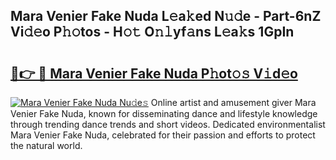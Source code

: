 ## Mara Venier Fake Nuda L𝚎a𝚔ed N𝚞𝚍e - Part-6nZ Vi𝚍𝚎o P𝚑𝚘tos - H𝚘𝚝 O𝚗𝚕yf𝚊ns L𝚎a𝚔s 1GpIn

# <h2><a href="http://kfcd49n.oniu.top/?m=Mara+Venier+Fake+Nuda">🔗👉 🔴 Mara Venier Fake Nuda P𝚑ot𝚘𝚜 V𝚒d𝚎o</a></h2>

[![Mara Venier Fake Nuda Nu𝚍e𝚜](https://i.imgur.com/0qMVB7G.gif)](http://kfcd49n.oniu.top/?m=Mara+Venier+Fake+Nuda)
Online artist and amusement giver Mara Venier Fake Nuda, known for disseminating dance and lifestyle knowledge through trending dance trends and short videos. Dedicated environmentalist Mara Venier Fake Nuda, celebrated for their passion and efforts to protect the natural world.  
